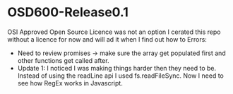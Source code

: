 # OSD600-Release0.1
OSI Approved Open Source Licence was not an option I cerated this repo without a licence for now and will ad it when I find out how to 
Errors: 
- Need to review promises -> make sure the array get populated first and other functions get called after.
- Update 1: I noticed I was making things harder then they need to be. Instead of using the readLine api I used fs.readFileSync. Now I need to see how RegEx works in Javascript.
